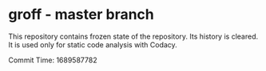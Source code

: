 # groff - master branch

This repository contains frozen state of the repository.
Its history is cleared. It is used only for static code
analysis with Codacy.

Commit Time: 1689587782